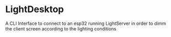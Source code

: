 # LightDesktop
A CLI Interface to connect to an esp32 running LightServer in order to dimm the client screen according to the lighting conditions
